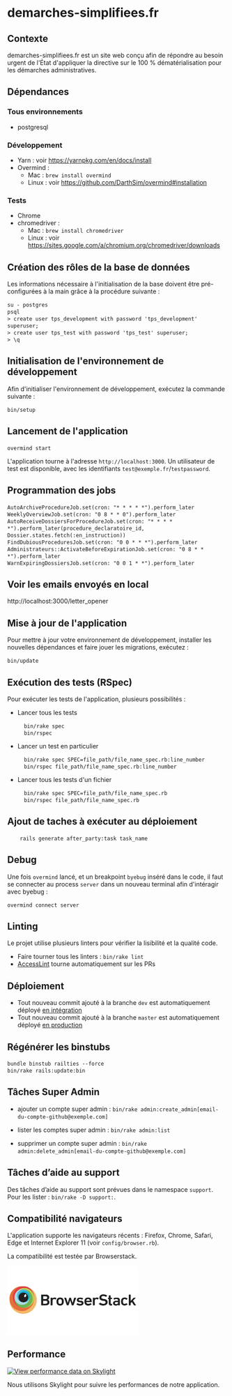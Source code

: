 # demarches-simplifiees.fr

## Contexte

demarches-simplifiees.fr est un site web conçu afin de répondre au besoin urgent de l'État d'appliquer la directive sur le 100 % dématérialisation pour les démarches administratives.

## Dépendances

### Tous environnements

- postgresql

### Développement

- Yarn : voir https://yarnpkg.com/en/docs/install
- Overmind :
  * Mac : `brew install overmind`
  * Linux : voir https://github.com/DarthSim/overmind#installation

### Tests

- Chrome
- chromedriver :
  * Mac : `brew install chromedriver`
  * Linux : voir https://sites.google.com/a/chromium.org/chromedriver/downloads

## Création des rôles de la base de données

Les informations nécessaire à l'initialisation de la base doivent être pré-configurées à la main grâce à la procédure suivante :

    su - postgres
    psql
    > create user tps_development with password 'tps_development' superuser;
    > create user tps_test with password 'tps_test' superuser;
    > \q

## Initialisation de l'environnement de développement

Afin d'initialiser l'environnement de développement, exécutez la commande suivante :

    bin/setup

## Lancement de l'application

    overmind start

L'application tourne à l'adresse `http://localhost:3000`. Un utilisateur de test est disponible, avec les identifiants `test@exemple.fr`/`testpassword`.

## Programmation des jobs

    AutoArchiveProcedureJob.set(cron: "* * * * *").perform_later
    WeeklyOverviewJob.set(cron: "0 8 * * 0").perform_later
    AutoReceiveDossiersForProcedureJob.set(cron: "* * * * *").perform_later(procedure_declaratoire_id, Dossier.states.fetch(:en_instruction))
    FindDubiousProceduresJob.set(cron: "0 0 * * *").perform_later
    Administrateurs::ActivateBeforeExpirationJob.set(cron: "0 8 * * *").perform_later
    WarnExpiringDossiersJob.set(cron: "0 0 1 * *").perform_later

## Voir les emails envoyés en local

http://localhost:3000/letter_opener

## Mise à jour de l'application

Pour mettre à jour votre environnement de développement, installer les nouvelles dépendances et faire jouer les migrations, exécutez :

    bin/update

## Exécution des tests (RSpec)

Pour exécuter les tests de l'application, plusieurs possibilités :

- Lancer tous les tests

        bin/rake spec
        bin/rspec

- Lancer un test en particulier

        bin/rake spec SPEC=file_path/file_name_spec.rb:line_number
        bin/rspec file_path/file_name_spec.rb:line_number

- Lancer tous les tests d'un fichier

        bin/rake spec SPEC=file_path/file_name_spec.rb
        bin/rspec file_path/file_name_spec.rb

## Ajout de taches à exécuter au déploiement

        rails generate after_party:task task_name

## Debug

Une fois `overmind` lancé, et un breakpoint `byebug` inséré dans le code, il faut se connecter au process `server` dans un nouveau terminal afin d'intéragir avec byebug :

    overmind connect server

## Linting

Le projet utilise plusieurs linters pour vérifier la lisibilité et la qualité code.

- Faire tourner tous les linters : `bin/rake lint`
- [AccessLint](http://accesslint.com/) tourne automatiquement sur les PRs

## Déploiement

- Tout nouveau commit ajouté à la branche `dev` est automatiquement déployé [en intégration](https://dev.demarches-simplifiees.fr/)
- Tout nouveau commit ajouté à la branche `master` est automatiquement déployé [en production](https://www.demarches-simplifiees.fr/)

## Régénérer les binstubs

    bundle binstub railties --force
    bin/rake rails:update:bin

## Tâches Super Admin

- ajouter un compte super admin :
  `bin/rake admin:create_admin[email-du-compte-github@exemple.com]`

- lister les comptes super admin :
  `bin/rake admin:list`

- supprimer un compte super admin :
  `bin/rake admin:delete_admin[email-du-compte-github@exemple.com]`

## Tâches d’aide au support

Des tâches d’aide au support sont prévues dans le namespace `support`.
Pour les lister : `bin/rake -D support:`.

## Compatibilité navigateurs

L'application supporte les navigateurs récents : Firefox, Chrome, Safari, Edge et Internet Explorer 11 (voir `config/browser.rb`).

La compatibilité est testée par Browserstack.

[<img src="app/assets/images/browserstack-logo-600x315.png" width="300">](https://www.browserstack.com/)

## Performance

[![View performance data on Skylight](https://badges.skylight.io/status/zAvWTaqO0mu1.svg)](https://oss.skylight.io/app/applications/zAvWTaqO0mu1)

Nous utilisons Skylight pour suivre les performances de notre application.
